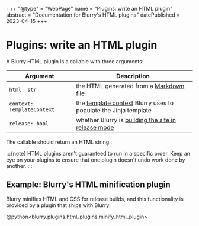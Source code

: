 +++
"@type" = "WebPage"
name = "Plugins: write an HTML plugin"
abstract = "Documentation for Blurry's HTML plugins"
datePublished = 2023-04-15
+++

# Plugins: write an HTML plugin

A Blurry HTML plugin is a callable with three arguments:

| Argument                   | Description                                                                                |
| -------------------------- | ------------------------------------------------------------------------------------------ |
| `html: str`                | the HTML generated from a [Markdown file](../content/markdown.md)                          |
| `context: TemplateContext` | the [template context](../templates/context.md) Blurry uses to populate the Jinja template |
| `release: bool`            | whether Blurry is [building the site in release mode](../commands/build.md)                |

The callable should return an HTML string.

:::{note}
HTML plugins aren't guaranteed to run in a specific order.
Keep an eye on your plugins to ensure that one plugin doesn't undo work done by another.
:::

## Example: Blurry's HTML minification plugin

Blurry minifies HTML and CSS for release builds, and this functionality is provided by a plugin that ships with Blurry:

@python<blurry.plugins.html_plugins.minify_html_plugin>
